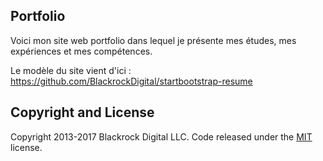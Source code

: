 ## Portfolio

Voici mon site web portfolio dans lequel je présente mes études, mes expériences et mes compétences.

Le modèle du site vient d'ici : https://github.com/BlackrockDigital/startbootstrap-resume
  
## Copyright and License

Copyright 2013-2017 Blackrock Digital LLC. Code released under the [MIT](https://github.com/BlackrockDigital/startbootstrap-resume/blob/gh-pages/LICENSE) license.
